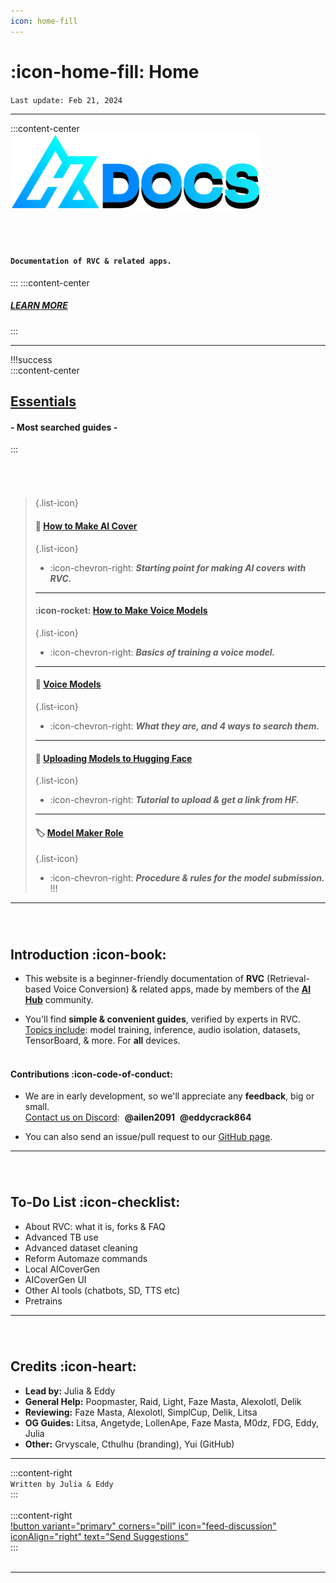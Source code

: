 ```yaml
---
icon: home-fill
---
```

# :icon-home-fill: Home        
``Last update: Feb 21, 2024``         
***  
:::content-center
<img src=".\img\a.png" alt="image" width="400" height="auto"> 

###### ‎

#### **``Documentation of RVC & related apps.``**
:::
:::content-center
##### <u>[LEARN MORE](https://aihubdocs.github.io/en/#introduction)</u>
:::

***
!!!success ‎  
:::content-center
## <u>Essentials</u>
#### - Most searched guides -      
:::
###### ‎
>{.list-icon}
>#### 🎵 [<u>How to Make AI Cover</u>](https://aihubdocs.github.io/en/essentials/how-to-make-ai-cover/) 
>{.list-icon}
> - :icon-chevron-right: ***Starting point for making AI covers with RVC.***
>***
>#### :icon-rocket: [<u>How to Make Voice Models</u>](https://aihubdocs.github.io/en/essentials/how-to-make-voice-models/)
>{.list-icon}
> - :icon-chevron-right: ***Basics of training a voice model.***
>***
>#### 💾 [<u>Voice Models</u>](https://aihubdocs.github.io/en/essentials/voice-models/) 
>{.list-icon}
> - :icon-chevron-right: ***What they are, and 4 ways to search them.***
>***
>#### 🤗 [<u>Uploading Models to Hugging Face</u>](https://aihubdocs.github.io/en/essentials/uploading-models-to-hugging-face/) 
>{.list-icon}
> - :icon-chevron-right: ***Tutorial to upload & get a link from HF.***
>***
>#### 🏷️ [<u>Model Maker Role</u>](https://aihubdocs.github.io/en/essentials/model-maker-role/)
>{.list-icon}
> - :icon-chevron-right: ***Procedure & rules for the model submission.***
!!!
***
###### ‎    
## Introduction :icon-book:
- This website is a beginner-friendly documentation of **RVC** (Retrieval-based Voice Conversion) & related apps, made by members of the [<u>**AI Hub**</u>](https://discord.com/invite/aihub) community.

- You'll find **simple & convenient guides**, verified by experts in RVC.       
<u>Topics include</u>: model training, inference, audio isolation, datasets, TensorBoard, & more. For **all** devices.      
‎    
#### Contributions :icon-code-of-conduct:
- We are in early development, so we'll appreciate any **feedback**, big or small.      
<u>Contact us on Discord</u>: ‎ **@ailen2091** ‎ **@eddycrack864**

- You can also send an issue/pull request to our <u>[GitHub page](https://github.com/AIHubDocs)</u>.
***
###### ‎     
## To-Do List :icon-checklist:

- About RVC: what it is, forks & FAQ
- Advanced TB use
- Advanced dataset cleaning
- Reform Automaze commands
- Local AICoverGen
- AICoverGen UI
- Other AI tools (chatbots, SD, TTS etc)
- Pretrains

***
###### ‎      
## Credits :icon-heart:
- **Lead by:** Julia & Eddy       
- **General Help:** Poopmaster, Raid, Light, Faze Masta, Alexolotl, Delik     
- **Reviewing:** Faze Masta, Alexolotl, SimplCup, Delik, Litsa        
- **OG Guides:** Litsa, Angetyde, LollenApe, Faze Masta, M0dz, FDG, Eddy, Julia       
- **Other:** Grvyscale, Cthulhu (branding), Yui (GitHub)

***
:::content-right    
`Written by Julia & Eddy`      
:::   
‎    
:::content-right      
[!button variant="primary" corners="pill" icon="feed-discussion" iconAlign="right" text="Send Suggestions"](http://aihubdocs.github.io/en/#contributions)     
::: 
‎  
‎        
***
